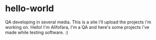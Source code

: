 # hello-world
QA developing in several media.
This is a site i'll upload the projects i'm working on.
Hello! I'm Alifofara, I'm a QA and here's some projects i've made while testing software. :)
